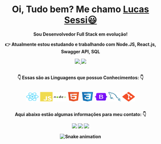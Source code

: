 <div>
  
  <h1 align="center">
    Oi, Tudo bem? Me chamo
    <a href="https://www.linkedin.com/in/lucas-sessi/">Lucas Sessi😃️</a>
  </h1>
  
  <p align="center">
    <strong>Sou Desenvolvedor Full Stack em evolução!<strong/> 
  </p>

  <p align="center"> 👉 Atualmente estou estudando e trabalhando com <strong>Node.JS<strong/>, <strong>React.js<strong/>, <strong>Swagger API<strong/>, <strong>SQL<strong/> </p>
  
</div>

<div align="center">
  <a href="https://github.com/Lucas-Sessi">
    <img height="150em" src="https://github-readme-stats.vercel.app/api?username=Lucas-Sessi&count_private=true&include_all_commits=true&show_icons=true&theme=dracula&hide_border=false&show_owner=true"/>
    <img height="150em" src="https://github-readme-stats.vercel.app/api/top-langs/?username=Lucas-Sessi&theme=dracula&hide_border=false&&layout=compact"/>
  </a>
</div><br>
<p align="center"> 👇 Essas são as Linguagens que  possuo Conhecimentos: 👇
  
<div align="center" valign="top"><br>
  <img align="center" alt="React" height="30" width="40" src="https://raw.githubusercontent.com/devicons/devicon/master/icons/react/react-original.svg">
  <img align="center" alt="Js" height="30" width="40" src="https://raw.githubusercontent.com/devicons/devicon/master/icons/javascript/javascript-plain.svg">
  <img align="center" alt="Redux" height="30" width="40"          src="https://raw.githubusercontent.com/devicons/devicon/1119b9f84c0290e0f0b38982099a2bd027a48bf1/icons/nodejs/nodejs-original-wordmark.svg">
  <img align="center" alt="HTML" height="30" width="40" src="https://raw.githubusercontent.com/devicons/devicon/master/icons/html5/html5-original.svg">
  <img align="center" alt="CSS" height="30" width="40" src="https://raw.githubusercontent.com/devicons/devicon/master/icons/css3/css3-original.svg">
  <img align="center" alt="Boot" height="30" width="40" src="https://raw.githubusercontent.com/devicons/devicon/1119b9f84c0290e0f0b38982099a2bd027a48bf1/icons/bootstrap/bootstrap-original.svg">
  <img align="center" alt="SQL" height="30" width="40" src="https://raw.githubusercontent.com/devicons/devicon/1119b9f84c0290e0f0b38982099a2bd027a48bf1/icons/mysql/mysql-original.svg">
  <img align="center" alt="git" height="30" width="40" src="https://raw.githubusercontent.com/devicons/devicon/master/icons/git/git-original.svg">

 
</div><br>
      <p align = "center">Aqui abaixo estão algumas informações para meu contato: 👇</p>
      
<div align="center">
  <a align="center" href="https://www.linkedin.com/in/lucas-sessi/" target="_blank"><img src="https://img.shields.io/badge/-LinkedIn-%230077B5?style=for-the-badge&logo=linkedin&logoColor=white" target="_blank"></a> 
  <a align="center" href="mailto:neysessi@gmail.com"><img src="https://img.shields.io/badge/-Gmail-%23333?style=for-the-badge&logo=gmail&logoColor=white" target="_blank"></a>
        <a align="center" href="https://www.instagram.com/lucas_sessi/" target="_blank"><img src="https://img.shields.io/badge/-Instagram-%23E4405F?style=for-the-badge&logo=instagram&logoColor=white" target="_blank"></a>
      </div>
</div>

<div align="center">

  ![Snake animation](https://github.com/danielbped/danielbped/blob/output/github-contribution-grid-snake.svg)
  
</div>

 
